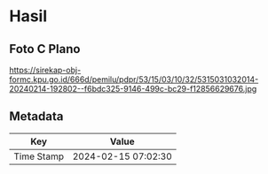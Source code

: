 # Hasil

## Foto C Plano

https://sirekap-obj-formc.kpu.go.id/666d/pemilu/pdpr/53/15/03/10/32/5315031032014-20240214-192802--f6bdc325-9146-499c-bc29-f12856629676.jpg


## Metadata

| Key        | Value               |
| ---------- | ------------------- |
| Time Stamp | 2024-02-15 07:02:30 |



